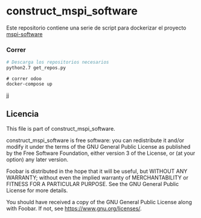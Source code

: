 # construct_mspi_software
Este repositorio contiene una serie de script para dockerizar el proyecto [mspi-software](https://github.com/jjvargass/mspi-software)

### Correr
```bash
# Descarga los repositorios necesarios
python2.7 get_repos.py
```
```
# correr odoo
docker-compose up
```
jj

## Licencia

This file is part of construct_mspi_software.

construct_mspi_software is free software: you can redistribute it and/or modify
it under the terms of the GNU General Public License as published by
the Free Software Foundation, either version 3 of the License, or
(at your option) any later version.

Foobar is distributed in the hope that it will be useful,
but WITHOUT ANY WARRANTY; without even the implied warranty of
MERCHANTABILITY or FITNESS FOR A PARTICULAR PURPOSE.  See the
GNU General Public License for more details.

You should have received a copy of the GNU General Public License
along with Foobar.  If not, see <https://www.gnu.org/licenses/>.
